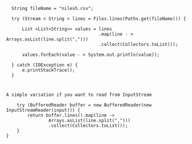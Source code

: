       String fileName = "nilesh.csv";
      
      try (Stream < String > lines = Files.lines(Paths.get(fileName))) {

          List <List<String>> values = lines
                                       .map(line - > Arrays.asList(line.split(",")))
                                       .collect(Collectors.toList());
                                       
          values.forEach(value - > System.out.println(value));

      } catch (IOException e) {
          e.printStackTrace();
      }

#

    A simple variation if you want to read from InputStream

        try (BufferedReader buffer = new BufferedReader(new InputStreamReader(input))) {
            return buffer.lines().map(line ->
                    Arrays.asList(line.split(",")))
                    .collect(Collectors.toList());
        }
    }
